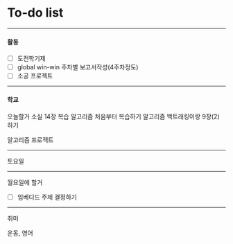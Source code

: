 # To-do list

----------------
#### 활동

- [ ] 도전학기제
- [ ] global win-win 주차별 보고서작성(4주차정도)
- [ ] 소공 프로젝트

-------------
#### 학교

오늘할거
소실 14장 복습
알고리즘 처음부터 복습하기
알고리즘 백트래킹이랑 9장(2) 하기

알고리즘 프로젝트

-------------------
토요일





---------------
월요일에  할거

- [ ] 임베디드 주제 결정하기

-------------
취미

운동, 영어
